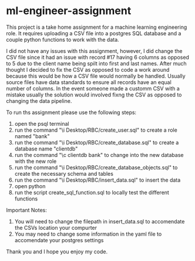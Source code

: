 # ml-engineer-assignment
This project is a take home assignment for a machine learning engineering role. It requires uploading a CSV file into a postgres SQL database and a couple python functions to work with the data. 

I did not have any issues with this assignment, however, I did change the CSV file since it had an issue with record #17 having 6 columns as opposed to 5 due to the client name being spilt into first and last names. After much thought I decided to fix the CSV as opposed to code a work around because this would be how a CSV file would normally be handled. Usually source files have data standards to ensure all records have an equal number of columns. In the event someone made a customm CSV with a mistake usually the solution would involved fixng the CSV as opposed to changing the data pipeline.

To run ths assignment please use the following steps:
1. open the psql terminal
2. run the command "\i Desktop/RBC/create_user.sql" to create a role named "bank"
3. run the command "\i Desktop/RBC/create_database.sql" to create a database name "clientdb"
4. run the command "\c clientdb bank" to change into the new database with the new role
5. run the command "\i Desktop/RBC/create_database_objects.sql" to create the necessary schema and tables
6. run the command "\i Desktop/RBC/insert_data.sql" to insert the data
7. open python
8. run the script create_sql_function.sql to locally test the different functions

Important Notes:
1. You will need to change the filepath in insert_data.sql to accomendate the CSVs location your compurter
2. You may need to change some information in the yaml file to accomendate your postgres settings

Thank you and I hope you enjoy my code.



